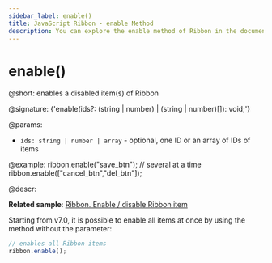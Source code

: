 ```yaml
---
sidebar_label: enable()
title: JavaScript Ribbon - enable Method 
description: You can explore the enable method of Ribbon in the documentation of the DHTMLX JavaScript UI library. Browse developer guides and API reference, try out code examples and live demos, and download a free 30-day evaluation version of DHTMLX Suite.
---
```


# enable()

@short: enables a disabled item(s) of Ribbon

@signature: {'enable(ids?: (string | number) | (string | number)[]): void;'}

@params:
- `ids: string | number | array` - optional, one ID or an array of IDs of items

@example:
ribbon.enable("save_btn");
// several at a time
ribbon.enable(["cancel_btn","del_btn"]);

@descr:

**Related sample**: [Ribbon. Enable / disable Ribbon item](https://snippet.dhtmlx.com/l3f8pq2g)

Starting from v7.0, it is possible to enable all items at once by using the method without the parameter:

~~~js
// enables all Ribbon items
ribbon.enable();
~~~

[comment]: # (@related: ribbon/operating_ribbon.md#disabling-and-enabling-controls)
